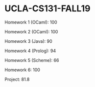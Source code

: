# UCLA-CS131-FALL19
Homework 1 (OCaml): 100	

Homework 2 (OCaml): 100

Homework 3 (Java): 90

Homework 4 (Prolog): 94

Homework 5 (Scheme): 66

Homework 6: 100

Project: 81.8
